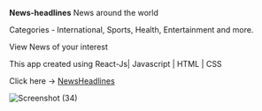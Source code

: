 **News-headlines** News around the world

Categories - International, Sports, Health, Entertainment and more.

View News of your interest

This app created using React-Js| Javascript | HTML | CSS

Click here -> [NewsHeadlines](https://shauryatripaathi.github.io/world)

![Screenshot (34)](https://user-images.githubusercontent.com/88775162/167835731-30696fc3-6d91-4d82-9877-594edc258131.png)
